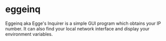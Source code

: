 # eggeinq
Eggeinq aka Egge's Inquirer is a simple GUI program which obtains your IP number. 
It can also find your local network interface and display your environment
variables.
